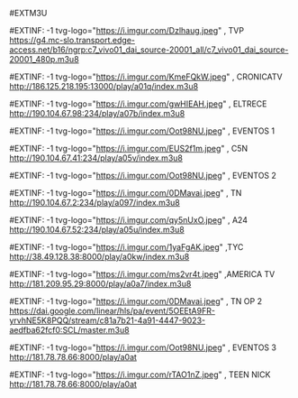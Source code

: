 #EXTM3U



#EXTINF: -1 tvg-logo="https://i.imgur.com/Dzlhaug.jpeg" , TVP
https://g4.mc-slo.transport.edge-access.net/b16/ngrp:c7_vivo01_dai_source-20001_all/c7_vivo01_dai_source-20001_480p.m3u8



#EXTINF: -1 tvg-logo="https://i.imgur.com/KmeFQkW.jpeg" , CRONICATV
http://186.125.218.195:13000/play/a01q/index.m3u8


#EXTINF: -1 tvg-logo="https://i.imgur.com/gwHIEAH.jpeg" , ELTRECE
http://190.104.67.98:234/play/a07b/index.m3u8


#EXTINF: -1 tvg-logo="https://i.imgur.com/Oot98NU.jpeg" , EVENTOS 1


#EXTINF: -1 tvg-logo="https://i.imgur.com/EUS2f1m.jpeg" , C5N
http://190.104.67.41:234/play/a05v/index.m3u8

#EXTINF: -1 tvg-logo="https://i.imgur.com/Oot98NU.jpeg" , EVENTOS 2

#EXTINF: -1 tvg-logo="https://i.imgur.com/0DMavai.jpeg" , TN
http://190.104.67.2:234/play/a097/index.m3u8

#EXTINF: -1 tvg-logo="https://i.imgur.com/qy5nUxO.jpeg" , A24
http://190.104.67.52:234/play/a05u/index.m3u8

#EXTINF: -1 tvg-logo="https://i.imgur.com/1yaFgAK.jpeg" ,TYC
http://38.49.128.38:8000/play/a0kw/index.m3u8

#EXTINF: -1 tvg-logo="https://i.imgur.com/ms2vr4t.jpeg" ,AMERICA TV
http://181.209.95.29:8000/play/a0a7/index.m3u8

#EXTINF: -1 tvg-logo="https://i.imgur.com/0DMavai.jpeg" , TN OP 2
https://dai.google.com/linear/hls/pa/event/5OEEtA9FR-yrvhNE5K8PQQ/stream/c81a7b21-4a91-4447-9023-aedfba62fcf0:SCL/master.m3u8

#EXTINF: -1 tvg-logo="https://i.imgur.com/Oot98NU.jpeg" , EVENTOS 3
http://181.78.78.66:8000/play/a0at

#EXTINF: -1 tvg-logo="https://i.imgur.com/rTAO1nZ.jpeg" , TEEN NICK 
http://181.78.78.66:8000/play/a0at


